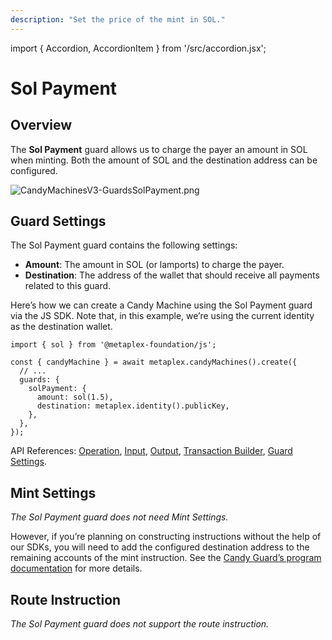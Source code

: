 ```yaml
---
description: "Set the price of the mint in SOL."
---
```


import { Accordion, AccordionItem } from '/src/accordion.jsx';

# Sol Payment

## Overview

The **Sol Payment** guard allows us to charge the payer an amount in SOL when minting. Both the amount of SOL and the destination address can be configured.

![CandyMachinesV3-GuardsSolPayment.png](/assets/candy-machine-v3/CandyMachinesV3-GuardsSolPayment.png#radius)

## Guard Settings

The Sol Payment guard contains the following settings:

- **Amount**: The amount in SOL (or lamports) to charge the payer.
- **Destination**: The address of the wallet that should receive all payments related to this guard.

<Accordion>
<AccordionItem title="JS SDK" open={true}>
<div className="accordion-item-padding">

Here’s how we can create a Candy Machine using the Sol Payment guard via the JS SDK. Note that, in this example, we’re using the current identity as the destination wallet.

```tsx
import { sol } from '@metaplex-foundation/js';

const { candyMachine } = await metaplex.candyMachines().create({
  // ...
  guards: {
    solPayment: {
      amount: sol(1.5),
      destination: metaplex.identity().publicKey,
    },
  },
});
```

API References: [Operation](https://metaplex-foundation.github.io/js/classes/js.CandyMachineClient.html#create), [Input](https://metaplex-foundation.github.io/js/types/js.CreateCandyMachineInput.html), [Output](https://metaplex-foundation.github.io/js/types/js.CreateCandyMachineOutput.html), [Transaction Builder](https://metaplex-foundation.github.io/js/classes/js.CandyMachineBuildersClient.html#create), [Guard Settings](https://metaplex-foundation.github.io/js/types/js.SolPaymentGuardSettings.html).
    
</div>
</AccordionItem>
</Accordion>

## Mint Settings

_The Sol Payment guard does not need Mint Settings._

However, if you’re planning on constructing instructions without the help of our SDKs, you will need to add the configured destination address to the remaining accounts of the mint instruction. See the [Candy Guard’s program documentation](https://github.com/metaplex-foundation/mpl-candy-guard#solpayment) for more details.

## Route Instruction

_The Sol Payment guard does not support the route instruction._
